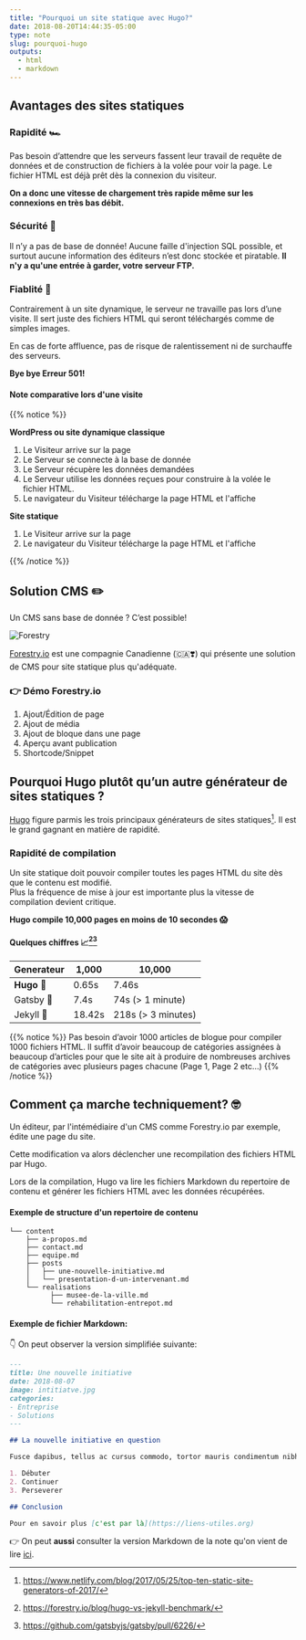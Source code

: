 ```yaml
---
title: "Pourquoi un site statique avec Hugo?"
date: 2018-08-20T14:44:35-05:00
type: note
slug: pourquoi-hugo
outputs:
  - html
  - markdown
---
```



## Avantages des sites statiques

### Rapidité 🏎️

Pas besoin d’attendre que les serveurs fassent leur travail de requête de données et de construction de fichiers à la volée pour voir la page. Le fichier HTML est déjà prêt dès la connexion du visiteur. 

__On a donc une vitesse de chargement très rapide même sur les connexions en très bas débit.__

### Sécurité 🔐

Il n’y a pas de base de donnée! Aucune faille d'injection SQL possible, et surtout aucune information des éditeurs n’est donc stockée et piratable.
__Il n'y a qu'une entrée à garder, votre serveur FTP.__

### Fiablité 💪

Contrairement à un site dynamique, le serveur ne travaille pas lors d’une visite. Il sert juste des fichiers HTML qui seront téléchargés comme de simples images.

En cas de forte affluence, pas de risque de ralentissement ni de surchauffe des serveurs.

__Bye bye Erreur 501!__


#### Note comparative lors d'une visite

{{% notice %}}

__WordPress ou site dynamique classique__

1. Le Visiteur arrive sur la page
2. Le Serveur se connecte à la base de donnée
3. Le Serveur récupère les données demandées
4. Le Serveur utilise les données reçues pour construire à la volée le fichier HTML.
5. Le navigateur du Visiteur télécharge la page HTML et l'affiche

__Site statique__

1. Le Visiteur arrive sur la page
2. Le navigateur du Visiteur télécharge la page HTML et l'affiche

{{% /notice %}}

## Solution CMS ✏️

Un CMS sans base de donnée ? C’est possible!

![Forestry](https://regisphilibert.com/note/forestry.png)

[Forestry.io](https://forestry.io/#/) est une compagnie Canadienne (🇨🇦❣️) qui présente une solution de CMS pour site statique plus qu'adéquate.

### 👉 Démo Forestry.io

1. Ajout/Édition de page
1. Ajout de média
1. Ajout de bloque dans une page
1. Aperçu avant publication
1. Shortcode/Snippet

## Pourquoi Hugo plutôt qu’un autre générateur de sites statiques ?

[Hugo](https://gohugo.io/) figure parmis les trois principaux générateurs de sites statiques[^1]. Il est le grand gagnant en matière de rapidité.

[^1]: https://www.netlify.com/blog/2017/05/25/top-ten-static-site-generators-of-2017/

### Rapidité de compilation

Un site statique doit pouvoir compiler toutes les pages HTML du site dès que le contenu est modifié.   
Plus la fréquence de mise à jour est importante plus la vitesse de compilation devient critique.

__Hugo compile 10,000 pages en moins de 10 secondes 😱__

#### Quelques chiffres 📈[^2][^3]

Generateur | 1,000  |  10,000
:----------|--------|---
__Hugo__   🚀  | 0.65s  | 7.46s   
Gatsby 🏃  | 7.4s   | 74s (> 1 minute)  
Jekyll 🐌  | 18.42s | 218s (> 3 minutes) 

            
[^2]: https://forestry.io/blog/hugo-vs-jekyll-benchmark/
[^3]: https://github.com/gatsbyjs/gatsby/pull/6226/

{{% notice %}}
Pas besoin d’avoir 1000 articles de blogue pour compiler 1000 fichiers HTML. Il suffit d’avoir beaucoup de catégories assignées à beaucoup d’articles pour que le site ait à produire de nombreuses archives de catégories avec plusieurs pages chacune (Page 1, Page 2 etc…)
{{% /notice %}}


##  Comment ça marche techniquement? 🤓

Un éditeur, par l'intémédiaire d'un CMS comme Forestry.io par exemple, édite une page du site.

Cette modification va alors déclencher une recompilation des fichiers HTML par Hugo.

Lors de la compilation, Hugo va lire les fichiers Markdown du repertoire de contenu et générer les fichiers HTML avec les données récupérées.

#### Exemple de structure d'un repertoire de contenu

```
└── content
    ├── a-propos.md
    ├── contact.md
    ├── equipe.md
    ├── posts
    │   ├── une-nouvelle-initiative.md
    │   └── presentation-d-un-intervenant.md
    └── realisations
	      ├── musee-de-la-ville.md
	      └── rehabilitation-entrepot.md
```

#### Exemple de fichier Markdown:

👇 On peut observer la version simplifiée suivante:

```Markdown
---
title: Une nouvelle initiative
date: 2018-08-07
image: intitiatve.jpg
categories:
- Entreprise
- Solutions
---

## La nouvelle initiative en question

Fusce dapibus, tellus ac cursus commodo, tortor mauris condimentum nibh, ut fermentum massa justo sit amet risus. Vestibulum id ligula porta felis euismod semper. Donec id elit non mi porta gravida at eget metus. Aenean lacinia bibendum nulla sed consectetur. Sed posuere consectetur est at lobortis.

1. Débuter
2. Continuer
3. Perseverer

## Conclusion

Pour en savoir plus [c'est par là](https://liens-utiles.org)

```

👉 On peut __aussi__ consulter la version Markdown de la note qu'on vient de lire [ici](markdown.html).
